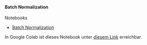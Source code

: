 #### Batch Normalization

Notebooks
- [Batch Normalization](./batch-normalization.ipynb)

In Google Colab ist dieses Notebook unter
[diesem Link](https://colab.research.google.com/github/into-ai/deeplearning2020/blob/master/woche4/notebooks/batch-normalization/batch-normalization.ipynb) erreichbar.

